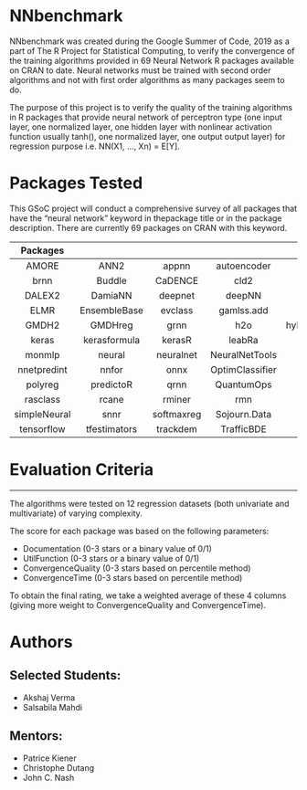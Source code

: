 # NNbenchmark

NNbenchmark was created during the Google Summer of Code, 2019 as a part of The R Project for Statistical Computing, to verify the convergence of the training algorithms provided in 69 Neural Network R packages available on CRAN to date. Neural networks must be trained with second order algorithms and not with first order algorithms as many packages seem to do. 


The purpose of this project is to verify the quality of the training algorithms in R packages that provide neural network of perceptron type (one input layer, one normalized layer, one hidden layer with nonlinear activation function usually tanh(), 
one normalized layer, one output output layer) for regression purpose i.e. NN(X1, ..., Xn) = E[Y].



# Packages Tested  

This GSoC project will conduct a comprehensive survey of all packages that have the “neural network” keyword in thepackage title or in the package description. There are currently 69 packages on CRAN with this keyword.  


|    Packages   |               |               |               |               |               |
|:-------------:|:-------------:|:-------------:|:-------------:|:-------------:|:-------------:| 
|   AMORE       |    ANN2       |  appnn        | autoencoder   | automl        | BNN           |
|   brnn        |    Buddle     |  CaDENCE      |   cld2        | cld3          | condmixt      |
|   DALEX2      |    DamiaNN    |  deepnet      |   deepNN      | DNMF          | elmNNrcpp     |
|   ELMR        | EnsembleBase  |  evclass      | gamlss.add    | gcForest      | GMDH          |
|   GMDH2       |    GMDHreg    |  grnn         |   h2o         | hybridEnsemble|  isingLenzMC  |
|   keras       | kerasformula  |  kerasR       |   leabRa      | learNN        |  LilRhino     |
|   monmlp      | neural        |  neuralnet    |NeuralNetTools | NlinTS        |  nnet         |
| nnetpredint   | nnfor         |  onnx         |OptimClassifier|  OSTSC        |  pnn          |
|   polyreg     | predictoR     |  qrnn         |   QuantumOps  | quarrint      | radiant.model |
|   rasclass    | rcane         |  rminer       |   rmn         | RSNNS         |  ruta         |
| simpleNeural  | snnr          |  softmaxreg   | Sojourn.Data  | spnn          |  TeachNet     |
|  tensorflow   | tfestimators  |  trackdem     | TrafficBDE    | validann      |               |



# Evaluation Criteria
***
The algorithms were tested on 12 regression datasets (both univariate and multivariate) of varying complexity.  

The score for each package was based on the following parameters:  

* Documentation (0-3 stars or a binary value of 0/1)
* UtilFunction (0-3 stars or a binary value of 0/1)
* ConvergenceQuality (0-3 stars based on percentile method)
* ConvergenceTime (0-3 stars based on percentile method)


To obtain the final rating, we take a weighted average of these 4 columns (giving more weight to ConvergenceQuality and ConvergenceTime).



# Authors  

## Selected Students:

- Akshaj Verma
- Salsabila Mahdi

## Mentors:

- Patrice Kiener  
- Christophe Dutang
- John C. Nash
